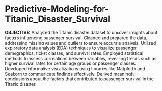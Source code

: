 # Predictive-Modeling-for-Titanic_Disaster_Survival
**OBJECTIVE:**  Analyzed the Titanic disaster dataset to uncover insights about factors influencing passenger survival.
Cleaned and prepared the data, addressing missing values and outliers to ensure accurate analysis.
Utilized exploratory data analysis (EDA) techniques to visualize passenger demographics, ticket classes, and survival rates.
Employed statistical methods to assess correlations between variables, revealing trends such as higher survival rates for certain age groups or passenger classes.
Developed informative visualizations using libraries like Matplotlib and Seaborn to communicate findings effectively.
Derived meaningful conclusions about the factors that contributed to passenger survival in the Titanic disaster.
